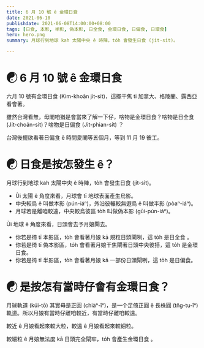 ```yaml
---
title: 6 月 10 號 ê 金環日食
date: 2021-06-10
publishdate: 2021-06-08T14:00:00+08:00
tags: [日食, 本影, 半影, 偽本影, 日全食, 金環日食, 日偏食, 日環食]
hero: hero.png
summary: 月球行到地球 kah 太陽中央 ê 時陣，to̍h 會發生日食 (ji̍t-si̍t)。

---
```

# ☯ 6 月 10 號 ê 金環日食

六月 10 號有金環日食 (Kim-khoân ji̍t-si̍t)，這擺干焦 tī 加拿大、格陵蘭、露西亞看會著。

雖然台灣看無，毋閣咱猶是會當來了解一下仔，啥物是金環日食？啥物是日全食 (Ji̍t-choân-si̍t)？啥物是日偏食 (Ji̍t-phian-si̍t) ？

台灣後擺欲看著日偏食 ê 時間愛閣等五個月，等到 11 月 19 彼工。




# ☯ 日食是按怎發生 ê？

月球行到地球 kah 太陽中央 ê 時陣，to̍h 會發生日食 (ji̍t-si̍t)。

- Ùi 太陽 ê 角度來看，月球會 tī 地球表面產生烏影。
- 中央較烏 ê 叫做本影 (pún-iáⁿ)，外沿彼輾較無遐烏 ê 叫做半影 (pòaⁿ-iáⁿ)。
- 月球若是離咱較遠，中央較烏彼區 to̍h 叫做偽本影 (gūi-pún-iáⁿ)。

Ùi 地球 ê 角度來看，日頭會去予月娘閘去。

- 你若是徛 tī 本影區，to̍h 會看著月娘 kā 規粒日頭閘咧，這 to̍h 是日全食 。
- 你若是徛 tī 偽本影區，to̍h 會看著月娘干焦閘著日頭中央彼搭，這 to̍h 是金環日食。
- 你若是徛 tī 半影區，to̍h 會看著月娘 kā 一部份日頭閘咧，這 to̍h 是日偏食。

# ☯ 是按怎有當時仔會有金環日食？

月球軌道 (kúi-tō) 其實毋是正圓 (chiàⁿ-îⁿ)，是一个足倚正圓 ê 長株圓 (tn̂g-tu-îⁿ) 軌道。所以月娘有當時仔離咱較近，有當時仔離咱較遠。

較近 ê 月娘看起來較大粒，較遠 ê 月娘看起來較細粒。

較細粒 ê 月娘無法度 kā 日頭完全閘牢，to̍h 會產生金環日食 。






[movie]: https://www.timeanddate.com/eclipse/in/taiwan/taipei
